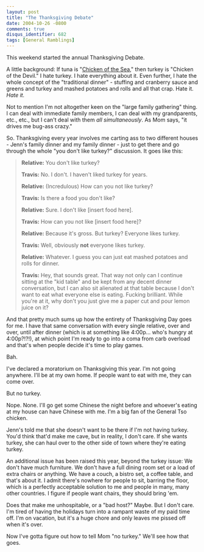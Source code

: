 ```yaml
---
layout: post
title: "The Thanksgiving Debate"
date: 2004-10-26 -0800
comments: true
disqus_identifier: 682
tags: [General Ramblings]
---
```

This weekend started the annual Thanksgiving Debate.
 
 A little background: If tuna is "[Chicken of the
Sea](http://www.mtv.com/news/articles/1479860/20031021/simpson_jessica.jhtml),"
then turkey is "Chicken of the Devil." I hate turkey. I hate everything
about it. Even further, I hate the whole concept of the "traditional
dinner" - stuffing and cranberry sauce and greens and turkey and mashed
potatoes and rolls and all that crap. Hate it. *Hate it.*
 
 Not to mention I'm not altogether keen on the "large family gathering"
thing. I can deal with immediate family members, I can deal with my
grandparents, etc., etc., but I can't deal with them *all
simultaneously*. As Mom says, "it drives me bug-ass crazy."
 
 So. Thanksgiving every year involves me carting ass to two different
houses - Jenn's family dinner and my family dinner - just to get there
and go through the whole "you don't like turkey?" discussion. It goes
like this:

> **Relative:** You don't like turkey?
>  
>  **Travis:** No. I don't. I haven't liked turkey for years.
>  
>  **Relative:** (Incredulous) How can you not like turkey?
>  
>  **Travis:** Is there a food you don't like?
>  
>  **Relative:** Sure. I don't like [insert food here].
>  
>  **Travis:** How can you not like [insert food here]?
>  
>  **Relative:** Because it's gross. But turkey? Everyone likes turkey.
>  
>  **Travis:** Well, obviously **not** everyone likes turkey.
>  
>  **Relative:** Whatever. I guess you can just eat mashed potatoes and
> rolls for dinner.
>  
>  **Travis:** Hey, that sounds great. That way not only can I continue
> sitting at the "kid table" and be kept from any decent dinner
> conversation, but I can also sit alienated at that table because I
> don't want to eat what everyone else is eating. Fucking brilliant.
> While you're at it, why don't you just give me a paper cut and pour
> lemon juice on it?


 And that pretty much sums up how the entirety of Thanksgiving Day goes
for me. I have that same conversation with every single relative, over
and over, until after dinner (which is at something like 4:00p... who's
hungry at 4:00p?!?!), at which point I'm ready to go into a coma from
carb overload and that's when people decide it's time to play games.
 
 Bah.
 
 I've declared a moratorium on Thanksgiving this year. I'm not going
anywhere. I'll be at my own home. If people want to eat with me, they
can come over.
 
 But no turkey.
 
 Nope. None. I'll go get some Chinese the night before and whoever's
eating at my house can have Chinese with me. I'm a big fan of the
General Tso chicken.
 
 Jenn's told me that she doesn't want to be there if I'm not having
turkey. You'd think that'd make me cave, but in reality, I don't care.
If she wants turkey, she can haul over to the other side of town where
they're eating turkey.
 
 An additional issue has been raised this year, beyond the turkey issue:
We don't have much furniture. We don't have a full dining room set or a
load of extra chairs or anything. We have a couch, a bistro set, a
coffee table, and that's about it. I admit there's nowhere for people to
sit, barring the floor, which is a perfectly acceptable solution to me
and people in many, many other countries. I figure if people want
chairs, they should bring 'em.
 
 Does that make me unhospitable, or a "bad host?" Maybe. But I don't
care. I'm tired of having the holidays turn into a rampant waste of my
paid time off. I'm on vacation, but it's a huge chore and only leaves me
pissed off when it's over.
 
 Now I've gotta figure out how to tell Mom "no turkey." We'll see how
that goes.
